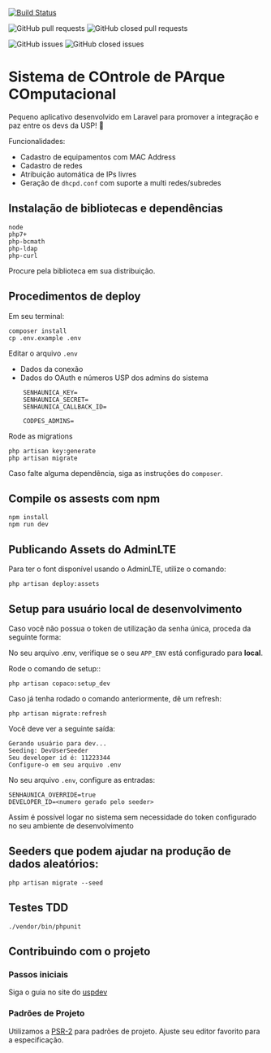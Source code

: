 [![Build Status](https://travis-ci.org/uspdev/copaco.svg?branch=master)](https://travis-ci.org/uspdev/copaco)

![GitHub pull requests](https://img.shields.io/github/issues-pr-raw/uspdev/copaco.svg) 
![GitHub closed pull requests](https://img.shields.io/github/issues-pr-closed-raw/uspdev/copaco.svg)

![GitHub issues](https://img.shields.io/github/issues/uspdev/copaco.svg) 
![GitHub closed issues](https://img.shields.io/github/issues-closed/uspdev/copaco.svg)

# Sistema de COntrole de PArque COmputacional

Pequeno aplicativo desenvolvido em Laravel para promover a integração e paz entre os devs da USP! :penguin:

Funcionalidades:
 - Cadastro de equipamentos com MAC Address
 - Cadastro de redes
 - Atribuição automática de IPs livres
 - Geração de `dhcpd.conf` com suporte a multi redes/subredes

## Instalação de bibliotecas e dependências

    node
    php7+
    php-bcmath
    php-ldap
    php-curl

Procure pela biblioteca em sua distribuição.

## Procedimentos de deploy

Em seu terminal:

```
composer install
cp .env.example .env
```

Editar o arquivo `.env`

- Dados da conexão
- Dados do OAuth e números USP dos admins do sistema

```
    SENHAUNICA_KEY=
    SENHAUNICA_SECRET=
    SENHAUNICA_CALLBACK_ID=

    CODPES_ADMINS=
```

Rode as migrations

```
php artisan key:generate
php artisan migrate
```

Caso falte alguma dependência, siga as instruções do `composer`.

## Compile os assests com npm

    npm install  
    npm run dev

## Publicando Assets do AdminLTE

Para ter o font disponível usando o AdminLTE, utilize o comando:

    php artisan deploy:assets



## Setup para usuário local de desenvolvimento

Caso você não possua o token de utilização da senha única, proceda da seguinte forma:

No seu arquivo .env, verifique se o seu `APP_ENV` está configurado para **local**.

Rode o comando de setup::

    php artisan copaco:setup_dev

Caso já tenha rodado o comando anteriormente, dê um refresh:

    php artisan migrate:refresh

Você deve ver a seguinte saída:

```
Gerando usuário para dev...
Seeding: DevUserSeeder
Seu developer id é: 11223344
Configure-o em seu arquivo .env
```

No seu arquivo `.env`, configure as entradas:

    SENHAUNICA_OVERRIDE=true
    DEVELOPER_ID=<numero gerado pelo seeder>

Assim é possível logar no sistema sem necessidade do token configurado no seu ambiente de desenvolvimento

## Seeders que podem ajudar na produção de dados aleatórios:

    php artisan migrate --seed

## Testes TDD

    ./vendor/bin/phpunit

## Contribuindo com o projeto

### Passos iniciais

Siga o guia no site do [uspdev](https://uspdev.github.io/contribua)

### Padrões de Projeto

Utilizamos a [PSR-2](https://www.php-fig.org/psr/psr-2/) para padrões de projeto. Ajuste seu editor favorito para a especificação.
